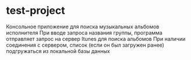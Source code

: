 # test-project
Консольное приложение для поиска музыкальных альбомов исполнителя
При вводе запроса названия группы, программа отправляет запрос на сервер Itunes для поиска альбомов
При наличии соединения с сервером, список (если он был загружен ранее) подгружаться из локальной базы данных
